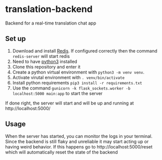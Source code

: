 # translation-backend
Backend for a real-time translation chat app

## Set up
1. Download and install [Redis](https://redis.io/topics/quickstart). If configured correctly then the command `redis-server` will start redis
2. Need to have [python3](https://www.python.org/downloads/) installed
3. Clone this repository and enter it
4. Create a python virtual environment with `python3 -m venv venv`.
5. Activate virutal environment with `. venv/bin/activate`
6. Install python requirements `pip3 install -r requirements.txt`
7. Use the command `gunicorn -k flask_sockets.worker -b localhost:5000 main:app` to start the server

If done right, the server will start and will be up and running at http://localhost:5000/

## Usage
When the server has started, you can monitor the logs in your terminal. Since the backend is still flaky and unreliable it may start acting up or having weird behavior. If this happens go to http://localhost:5000/reset which will automatically reset the state of the backend
